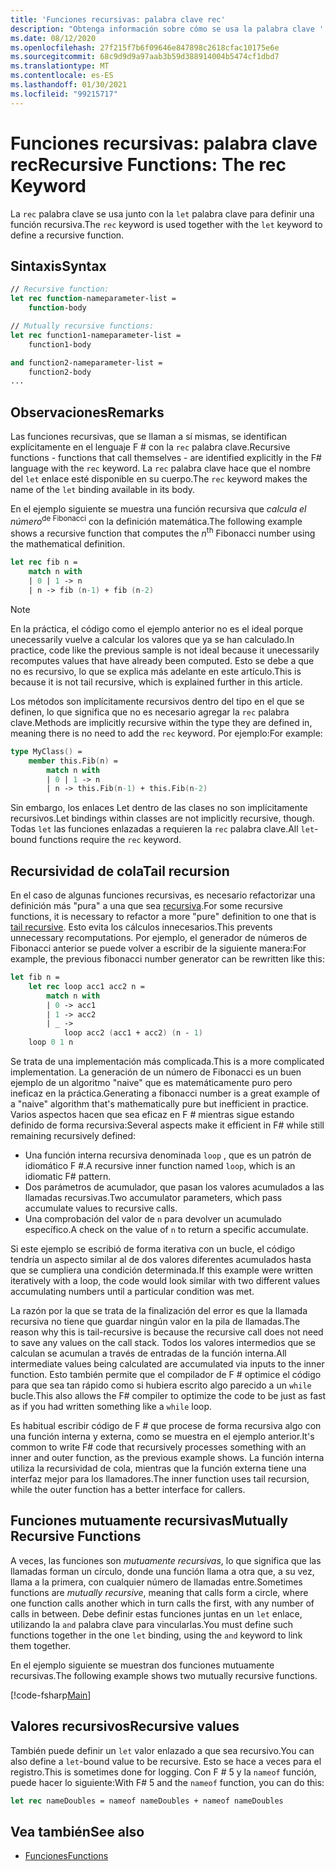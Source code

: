 ```yaml
---
title: 'Funciones recursivas: palabra clave rec'
description: "Obtenga información sobre cómo se usa la palabra clave ' Rec ' de F # con la palabra clave ' Let ' para definir una función recursiva."
ms.date: 08/12/2020
ms.openlocfilehash: 27f215f7b6f09646e847898c2618cfac10175e6e
ms.sourcegitcommit: 68c9d9d9a97aab3b59d388914004b5474cf1dbd7
ms.translationtype: MT
ms.contentlocale: es-ES
ms.lasthandoff: 01/30/2021
ms.locfileid: "99215717"
---
```

# <a name="recursive-functions-the-rec-keyword"></a><span data-ttu-id="bd5db-103">Funciones recursivas: palabra clave rec</span><span class="sxs-lookup"><span data-stu-id="bd5db-103">Recursive Functions: The rec Keyword</span></span>

<span data-ttu-id="bd5db-104">La `rec` palabra clave se usa junto con la `let` palabra clave para definir una función recursiva.</span><span class="sxs-lookup"><span data-stu-id="bd5db-104">The `rec` keyword is used together with the `let` keyword to define a recursive function.</span></span>

## <a name="syntax"></a><span data-ttu-id="bd5db-105">Sintaxis</span><span class="sxs-lookup"><span data-stu-id="bd5db-105">Syntax</span></span>

```fsharp
// Recursive function:
let rec function-nameparameter-list =
    function-body

// Mutually recursive functions:
let rec function1-nameparameter-list =
    function1-body

and function2-nameparameter-list =
    function2-body
...
```

## <a name="remarks"></a><span data-ttu-id="bd5db-106">Observaciones</span><span class="sxs-lookup"><span data-stu-id="bd5db-106">Remarks</span></span>

<span data-ttu-id="bd5db-107">Las funciones recursivas, que se llaman a sí mismas, se identifican explícitamente en el lenguaje F # con la `rec` palabra clave.</span><span class="sxs-lookup"><span data-stu-id="bd5db-107">Recursive functions - functions that call themselves - are identified explicitly in the F# language with the `rec` keyword.</span></span> <span data-ttu-id="bd5db-108">La `rec` palabra clave hace que el nombre del `let` enlace esté disponible en su cuerpo.</span><span class="sxs-lookup"><span data-stu-id="bd5db-108">The `rec` keyword makes the name of the `let` binding available in its body.</span></span>

<span data-ttu-id="bd5db-109">En el ejemplo siguiente se muestra una función recursiva que *calcula el número*<sup>de Fibonacci</sup> con la definición matemática.</span><span class="sxs-lookup"><span data-stu-id="bd5db-109">The following example shows a recursive function that computes the *n*<sup>th</sup> Fibonacci number using the mathematical definition.</span></span>

```fsharp
let rec fib n =
    match n with
    | 0 | 1 -> n
    | n -> fib (n-1) + fib (n-2)
```

> [!NOTE]
> <span data-ttu-id="bd5db-110">En la práctica, el código como el ejemplo anterior no es el ideal porque unecessarily vuelve a calcular los valores que ya se han calculado.</span><span class="sxs-lookup"><span data-stu-id="bd5db-110">In practice, code like the previous sample is not ideal because it unecessarily recomputes values that have already been computed.</span></span> <span data-ttu-id="bd5db-111">Esto se debe a que no es recursivo, lo que se explica más adelante en este artículo.</span><span class="sxs-lookup"><span data-stu-id="bd5db-111">This is because it is not tail recursive, which is explained further in this article.</span></span>

<span data-ttu-id="bd5db-112">Los métodos son implícitamente recursivos dentro del tipo en el que se definen, lo que significa que no es necesario agregar la `rec` palabra clave.</span><span class="sxs-lookup"><span data-stu-id="bd5db-112">Methods are implicitly recursive within the type they are defined in, meaning there is no need to add the `rec` keyword.</span></span> <span data-ttu-id="bd5db-113">Por ejemplo:</span><span class="sxs-lookup"><span data-stu-id="bd5db-113">For example:</span></span>

```fsharp
type MyClass() =
    member this.Fib(n) =
        match n with
        | 0 | 1 -> n
        | n -> this.Fib(n-1) + this.Fib(n-2)
```

<span data-ttu-id="bd5db-114">Sin embargo, los enlaces Let dentro de las clases no son implícitamente recursivos.</span><span class="sxs-lookup"><span data-stu-id="bd5db-114">Let bindings within classes are not implicitly recursive, though.</span></span> <span data-ttu-id="bd5db-115">Todas `let` las funciones enlazadas a requieren la `rec` palabra clave.</span><span class="sxs-lookup"><span data-stu-id="bd5db-115">All `let`-bound functions require the `rec` keyword.</span></span>

## <a name="tail-recursion"></a><span data-ttu-id="bd5db-116">Recursividad de cola</span><span class="sxs-lookup"><span data-stu-id="bd5db-116">Tail recursion</span></span>

<span data-ttu-id="bd5db-117">En el caso de algunas funciones recursivas, es necesario refactorizar una definición más "pura" a una que sea [recursiva](https://cs.stackexchange.com/questions/6230/what-is-tail-recursion).</span><span class="sxs-lookup"><span data-stu-id="bd5db-117">For some recursive functions, it is necessary to refactor a more "pure" definition to one that is [tail recursive](https://cs.stackexchange.com/questions/6230/what-is-tail-recursion).</span></span> <span data-ttu-id="bd5db-118">Esto evita los cálculos innecesarios.</span><span class="sxs-lookup"><span data-stu-id="bd5db-118">This prevents unnecessary recomputations.</span></span> <span data-ttu-id="bd5db-119">Por ejemplo, el generador de números de Fibonacci anterior se puede volver a escribir de la siguiente manera:</span><span class="sxs-lookup"><span data-stu-id="bd5db-119">For example, the previous fibonacci number generator can be rewritten like this:</span></span>

```fsharp
let fib n =
    let rec loop acc1 acc2 n =
        match n with
        | 0 -> acc1
        | 1 -> acc2
        | _ ->
            loop acc2 (acc1 + acc2) (n - 1)
    loop 0 1 n
```

<span data-ttu-id="bd5db-120">Se trata de una implementación más complicada.</span><span class="sxs-lookup"><span data-stu-id="bd5db-120">This is a more complicated implementation.</span></span> <span data-ttu-id="bd5db-121">La generación de un número de Fibonacci es un buen ejemplo de un algoritmo "naive" que es matemáticamente puro pero ineficaz en la práctica.</span><span class="sxs-lookup"><span data-stu-id="bd5db-121">Generating a fibonacci number is a great example of a "naive" algorithm that's mathematically pure but inefficient in practice.</span></span> <span data-ttu-id="bd5db-122">Varios aspectos hacen que sea eficaz en F # mientras sigue estando definido de forma recursiva:</span><span class="sxs-lookup"><span data-stu-id="bd5db-122">Several aspects make it efficient in F# while still remaining recursively defined:</span></span>

* <span data-ttu-id="bd5db-123">Una función interna recursiva denominada `loop` , que es un patrón de idiomático F #.</span><span class="sxs-lookup"><span data-stu-id="bd5db-123">A recursive inner function named `loop`, which is an idiomatic F# pattern.</span></span>
* <span data-ttu-id="bd5db-124">Dos parámetros de acumulador, que pasan los valores acumulados a las llamadas recursivas.</span><span class="sxs-lookup"><span data-stu-id="bd5db-124">Two accumulator parameters, which pass accumulate values to recursive calls.</span></span>
* <span data-ttu-id="bd5db-125">Una comprobación del valor de `n` para devolver un acumulado específico.</span><span class="sxs-lookup"><span data-stu-id="bd5db-125">A check on the value of `n` to return a specific accumulate.</span></span>

<span data-ttu-id="bd5db-126">Si este ejemplo se escribió de forma iterativa con un bucle, el código tendría un aspecto similar al de dos valores diferentes acumulados hasta que se cumpliera una condición determinada.</span><span class="sxs-lookup"><span data-stu-id="bd5db-126">If this example were written iteratively with a loop, the code would look similar with two different values accumulating numbers until a particular condition was met.</span></span>

<span data-ttu-id="bd5db-127">La razón por la que se trata de la finalización del error es que la llamada recursiva no tiene que guardar ningún valor en la pila de llamadas.</span><span class="sxs-lookup"><span data-stu-id="bd5db-127">The reason why this is tail-recursive is because the recursive call does not need to save any values on the call stack.</span></span> <span data-ttu-id="bd5db-128">Todos los valores intermedios que se calculan se acumulan a través de entradas de la función interna.</span><span class="sxs-lookup"><span data-stu-id="bd5db-128">All intermediate values being calculated are accumulated via inputs to the inner function.</span></span> <span data-ttu-id="bd5db-129">Esto también permite que el compilador de F # optimice el código para que sea tan rápido como si hubiera escrito algo parecido a un `while` bucle.</span><span class="sxs-lookup"><span data-stu-id="bd5db-129">This also allows the F# compiler to optimize the code to be just as fast as if you had written something like a `while` loop.</span></span>

<span data-ttu-id="bd5db-130">Es habitual escribir código de F # que procese de forma recursiva algo con una función interna y externa, como se muestra en el ejemplo anterior.</span><span class="sxs-lookup"><span data-stu-id="bd5db-130">It's common to write F# code that recursively processes something with an inner and outer function, as the previous example shows.</span></span> <span data-ttu-id="bd5db-131">La función interna utiliza la recursividad de cola, mientras que la función externa tiene una interfaz mejor para los llamadores.</span><span class="sxs-lookup"><span data-stu-id="bd5db-131">The inner function uses tail recursion, while the outer function has a better interface for callers.</span></span>

## <a name="mutually-recursive-functions"></a><span data-ttu-id="bd5db-132">Funciones mutuamente recursivas</span><span class="sxs-lookup"><span data-stu-id="bd5db-132">Mutually Recursive Functions</span></span>

<span data-ttu-id="bd5db-133">A veces, las funciones son *mutuamente recursivas*, lo que significa que las llamadas forman un círculo, donde una función llama a otra que, a su vez, llama a la primera, con cualquier número de llamadas entre.</span><span class="sxs-lookup"><span data-stu-id="bd5db-133">Sometimes functions are *mutually recursive*, meaning that calls form a circle, where one function calls another which in turn calls the first, with any number of calls in between.</span></span> <span data-ttu-id="bd5db-134">Debe definir estas funciones juntas en un `let` enlace, utilizando la `and` palabra clave para vincularlas.</span><span class="sxs-lookup"><span data-stu-id="bd5db-134">You must define such functions together in the one `let` binding, using the `and` keyword to link them together.</span></span>

<span data-ttu-id="bd5db-135">En el ejemplo siguiente se muestran dos funciones mutuamente recursivas.</span><span class="sxs-lookup"><span data-stu-id="bd5db-135">The following example shows two mutually recursive functions.</span></span>

[!code-fsharp[Main](~/samples/snippets/fsharp/lang-ref-1/snippet4002.fs)]

## <a name="recursive-values"></a><span data-ttu-id="bd5db-136">Valores recursivos</span><span class="sxs-lookup"><span data-stu-id="bd5db-136">Recursive values</span></span>

<span data-ttu-id="bd5db-137">También puede definir un `let` valor enlazado a que sea recursivo.</span><span class="sxs-lookup"><span data-stu-id="bd5db-137">You can also define a `let`-bound value to be recursive.</span></span> <span data-ttu-id="bd5db-138">Esto se hace a veces para el registro.</span><span class="sxs-lookup"><span data-stu-id="bd5db-138">This is sometimes done for logging.</span></span> <span data-ttu-id="bd5db-139">Con F # 5 y la `nameof` función, puede hacer lo siguiente:</span><span class="sxs-lookup"><span data-stu-id="bd5db-139">With F# 5 and the `nameof` function, you can do this:</span></span>

```fsharp
let rec nameDoubles = nameof nameDoubles + nameof nameDoubles
```

## <a name="see-also"></a><span data-ttu-id="bd5db-140">Vea también</span><span class="sxs-lookup"><span data-stu-id="bd5db-140">See also</span></span>

- [<span data-ttu-id="bd5db-141">Funciones</span><span class="sxs-lookup"><span data-stu-id="bd5db-141">Functions</span></span>](index.md)
